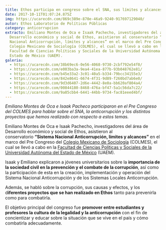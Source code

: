 ```yaml
---
title: Ethos participa en congreso sobre el SNA, sus límites y alcances
date: 2017-10-11T01:07:24.875Z
img: https://ucarecdn.com/869c389e-870e-46a9-9240-917697129040/
autor: Ethos Laboratorio de Políticas Públicas
category: anticorrupcion
extracto: Emiliano Montes de Oca e Isaak Pachecho, investigadores del área de
  Desarrollo económico y social de Ethos, asistieron al conservatorio “Sistema
  Nacional Anticorrupción, límites y alcances” en el marco del Pre Congreso del
  Colegio Mexicano de Sociología (COLMES), el cual se llevó a cabo en la
  Facultad de Ciencias Políticas y Sociales de la Universidad Autónoma del
  Estado de México (UAEM).
galeria:
  - https://ucarecdn.com/38b69ec6-0e56-4068-9730-2cbf792e54f0/
  - https://ucarecdn.com/e003ba3a-9ea4-41ea-877b-93b048762e81/
  - https://ucarecdn.com/b45e33a2-3c01-40a5-b334-79bcc34155e3/
  - https://ucarecdn.com/842e8641-6674-4f31-9d89-f260bd7ab6e0/
  - https://ucarecdn.com/9d3d6407-2d6e-4442-8e0a-bb620af804a4/
  - https://ucarecdn.com/00844180-8468-476a-bf47-5a1c56da7c22/
  - https://ucarecdn.com/9a85cbb4-6441-44bb-9734-fac81eeed4bf/
---
```

*Emiliano Montes de Oca e Isaak Pacheco participaron en el Pre Congreso del COLMES para hablar sobre el SNA, la anticorrupción y los distintos proyectos que hemos realizado con respecto a estos temas.*

Emiliano Montes de Oca e Isaak Pachecho, investigadores del área de Desarrollo económico y social de Ethos, asistieron al conservatorio **“Sistema Nacional Anticorrupción, límites y alcances”** en el marco del Pre Congreso del [Colegio Mexicano de Sociología](https://congresocolmes.wixsite.com/congresocolmes) (COLMES), el cual se llevó a cabo en la [Facultad de Ciencias Políticas y Sociales de la Universidad Autónoma del Estado de México](http://www.politicas.uaemex.mx/) (UAEM).

Isaak y Emiliano explicaron a jóvenes universitarios sobre la **importancia de la sociedad civil en la prevención y el combate de la corrupción**, así como la participación de esta en la creación, implementación y operación del Sistema Nacional Anticorrupción y de los Sistemas Locales Anticorrupción. 

Además, se habló sobre la corrupción, sus causas y efectos, y los d**iferentes proyectos que se han realizado en Ethos** tanto para prevenirla como para combatirla.

El objetivo principal del congreso fue **promover entre estudiantes y profesores la cultura de la legalidad y la anticorrupción** con el fin de concientizar y educar sobre la situación que se vive en el país y cómo combatirla adecuadamente.